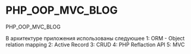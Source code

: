 # PHP_OOP_MVC_BLOG
PHP_OOP_MVC_BLOG

В архитектуре приложения использованы следуюшее
1: ORM - Object relation mapping
2: Active Record
3: CRUD
4: PHP Reflaction API
5: MVC
